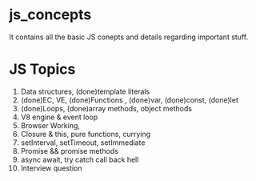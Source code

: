 # js_concepts

It contains all the basic JS conepts and details regarding important stuff.

# JS Topics

1. Data structures, (done)template literals
2. (done)EC, VE, (done)Functions , (done)var, (done)const, (done)let
3. (done)Loops, (done)array methods, object methods
4. V8 engine & event loop
5. Browser Working,
6. Closure & this, pure functions, currying
7. setInterval, setTimeout, setImmediate
8. Promise && promise methods
9. async await, try catch call back hell
10. Interview question

